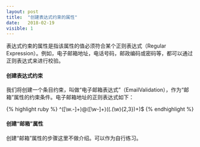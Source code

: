 ```yaml
---
layout: post
title:  "创建表达式约束的属性"
date:   2018-02-19
visible: 1
---
```


表达式约束的属性是指该属性的值必须符合某个正则表达式（Regular Expression）。例如，电子邮箱地址，电话号码，邮政编码或密码等，都可以通过正则表达式来进行校验。

#### 创建表达式约束

我们将创建一个条目约束，叫做“电子邮箱表达式”（EmailValidation），作为“邮箱”属性的约束条件。电子邮箱地址的正则表达式如下：

{% highlight ruby %}
^([\w\.\-]+)@([\w\-]+)((\.(\w){2,3})+)$
{% endhighlight %}

#### 创建“邮箱”属性

创建“邮箱”属性的步骤这里不做介绍。可以作为自行练习。
